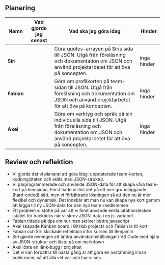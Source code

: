 ## Planering

| Namn       | Vad gjorde jag senast | Vad ska jag göra idag                                                                                                                                             | Hinder      |
| ---------- | --------------------- | ----------------------------------------------------------------------------------------------------------------------------------------------------------------- | ----------- |
| **Siri**   |                       | Göra quotes-arrayen på Siris sida till JSON. Utgå från föreläsning och dokumentation om JSON och använd projektarbetet för att öva på koncepten.                  | inga hinder |
| **Fabian** |                       | Göra om profilkorten på team-sidan till JSON. Utgå från föreläsning och dokumentation om JSON och använd projektarbetet för att öva på koncepten.                 | inga hinder |
| **Axel**   |                       | Göra om verktyg och språk på sin individuella sida till JSON. Utgå från föreläsning och dokumentation om JSON och använd projektarbetet för att öva på koncepten. | inga hinder |

## Review och reflektion

- Vi gjorde det vi planerat att göra idag: uppdaterade team-korten, kodningcitaten och skills med JSON-struktur.
- Vi parprogrammerade och använde JSON-data för att skapa våra team-kort på hemsidan. Först hade vi löst det på ett mer grundläggande (hard-coded) sätt, men vi förbättrade lösningen så att den nu är mer flexibel och dynamisk. Det innebär att man nu kan skapa nya kort genom att lägga till ny JSON-data för den nya team-medlemmen.
- Ett problem vi stötte på var att vi först använde enkla citationstecken istället för backticks när vi skrev JSON-data i en js-variabel.
- Fabian tittade på tips om hur man skriver bättre javascript
- Axel skapade Kanban board i GitHub projects och Fabian la till kort
- Fabian och Siri skickade reflektion inför kursen till Benjamin
- Siri gjorde övningen att ändra användarinställningar i VS Code med hjälp av JSON-struktur och läste på om markdown
- Axel löste en länk-bugg i projektet
- Det vi kan förbättra till nästa gång är att göra en avstämning innan boilerroom, så att alla vet var och hur vi ses.

